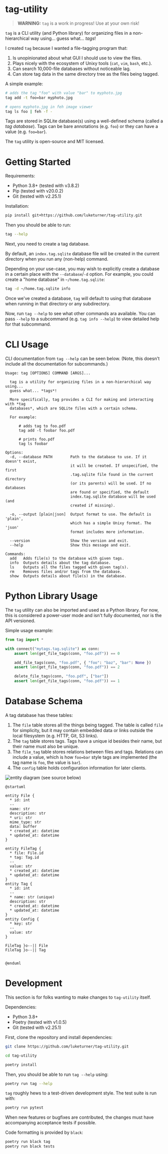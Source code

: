 # tag-utility

> **WARNING:** `tag` is a work in progress! Use at your own risk!

`tag` is a CLI utility (and Python library) for organizing files in a non-hierarchical way using... guess what... *tags*!

I created `tag` because I wanted a file-tagging program that:

1. Is unopinionated about what GUI I should use to view the files.
2. Plays nicely with the ecosystem of Unixy tools (`cat`, `vim`, `bash`, etc.).
3. Can search 10,000-file databases without noticeable lag.
4. Can store tag data in the same directory tree as the files being tagged.

A simple example:

``` bash
# adds the tag "foo" with value "bar" to myphoto.jpg
tag add -t foo=bar myphoto.jpg

# opens myphoto.jpg in feh image viewer
tag ls foo | feh -f -
```

Tags are stored in SQLite database(s) using a well-defined schema (called a *tag database*). Tags can be bare annotations (e.g. `foo`) or they can have a value (e.g. `foo=bar`).

The `tag` utility is open-source and MIT licensed.

# Getting Started

Requirements:

* Python 3.8+ (tested with v3.8.2)
* Pip (tested with v20.0.2)
* Git (tested with v2.25.1)

Installation:

``` bash
pip install git+https://github.com/luketurner/tag-utility.git
```

Then you should be able to run:

``` bash
tag --help
```

Next, you need to create a tag database.

By default, an `index.tag.sqlite` database file will be created in the current directory when you run any (non-help) command.

Depending on your use-case, you may wish to explicitly create a database in a certain place with the `--database`/`-d` option. For example, you could create a "home database" in `~/home.tag.sqlite`:

``` bash
tag -d ~/home.tag.sqlite info
```

Once we've created a database, `tag` will default to using that database when running in that directory or any subdirectory.

Now, run `tag --help` to see what other commands ara available. You can pass `--help` to a subcommand (e.g. `tag info --help`) to view detailed help for that subcommand.

# CLI Usage

CLI documentation from `tag --help` can be seen below. (Note, this doesn't include all the documentation for subcommands.)

```
Usage: tag [OPTIONS] COMMAND [ARGS]...

  tag is a utility for organizing files in a non-hierarchical way using...
  guess what... *tags*!

  More specifically, tag provides a CLI for making and interacting with *tag
  databases*, which are SQLite files with a certain schema.

  For example:

      # adds tag to foo.pdf
      tag add -t foobar foo.pdf 

      # prints foo.pdf
      tag ls foobar

Options:
  -d, --database PATH        Path to the database to use. If it doesn't exist,
                             it will be created. If unspecified, the first
                             .tag.sqlite file found in the current directory
                             (or its parents) will be used. If no databases
                             are found or specified, the default
                             index.tag.sqlite database will be used (and
                             created if missing).

  -o, --output [plain|json]  Output format to use. The default is 'plain',
                             which has a simple Unixy format. The 'json'
                             format includes more information.

  --version                  Show the version and exit.
  --help                     Show this message and exit.

Commands:
  add   Adds file(s) to the database with given tags.
  info  Outputs details about the tag database.
  ls    Outputs all the files tagged with given tag(s).
  rm    Removes files and/or tags from the database.
  show  Outputs details about file(s) in the database.
```

# Python Library Usage

The `tag` utility can also be imported and used as a Python library. For now, this is considered a power-user mode and isn't fully documented, nor is the API versioned.

Simple usage example:

``` python
from tag import *

with connect("mytags.tag.sqlite") as conn:
    assert len(get_file_tags(conn, "foo.pdf")) == 0

    add_file_tags(conn, "foo.pdf", { "foo": "baz", "bar": None })
    assert len(get_file_tags(conn, "foo.pdf")) == 2

    delete_file_tags(conn, "foo.pdf", ["bar"])
    assert len(get_file_tags(conn, "foo.pdf")) == 1
```


# Database Schema

A tag database has these tables:

1. The `file` table stores all the things being tagged. The table is called `file` for simplicity, but it may contain embedded data or links outside the local filesystem (e.g. HTTP, Git, S3 links).
2. The `tag` table stores tags. Tags have a unique id besides their name, but their name must also be unique.
3. The `file_tag` table stores relations between files and tags. Relations can include a value, which is how `foo=bar` style tags are implemented (the tag name is `foo`, the value is `bar`).
4. The `config` table holds configuration information for later clients.

![entity diagram (see source below)](./assets/tag_database_entity_diagram.svg)

```plantuml
@startuml

entity File {
  * id: int
  --
  name: str
  description: str
  * uri: str
  mime_type: str
  data: buffer
  * created_at: datetime
  * updated_at: datetime
}

entity FileTag {
  * file: File.id
  * tag: Tag.id
  --
  value: str
  * created_at: datetime
  * updated_at: datetime
}
entity Tag {
  * id: int
  --
  * name: str (unique)
  description: str
  * created_at: datetime
  * updated_at: datetime
}
entity Config {
  * key: str
  --
  value: str
}

FileTag }o--|| File
FileTag }o--|| Tag


@enduml
```

# Development

This section is for folks wanting to make changes to `tag-utility` itself.

Dependencies:

* Python 3.8+
* Poetry (tested with v1.0.5)
* Git (tested with v2.25.1)

First, clone the repository and install dependencies:

``` bash
git clone https://github.com/luketurner/tag-utility.git

cd tag-utility

poetry install
```

Then, you should be able to run `tag --help` using:

``` bash
poetry run tag --help
```

`tag` roughly hews to a test-driven development style. The test suite is run with:

``` bash
poetry run pytest
```

When new features or bugfixes are contributed, the changes must have accompanying acceptance tests if possible.

Code formatting is provided by `black`:

``` bash
poetry run black tag
poetry run black tests
```
